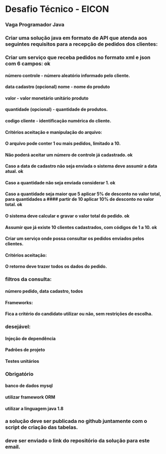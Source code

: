 # Desafio Técnico - EICON


### Vaga Programador Java

### Criar uma solução java em formato de API que atenda aos seguintes requisitos para a recepção de pedidos dos clientes:
### Criar um serviço que receba pedidos no formato xml e json com 6 campos: ok

#### número controle - número aleatório informado pelo cliente.
#### data cadastro (opcional) nome - nome do produto
#### valor - valor monetário unitário produto
#### quantidade (opcional) - quantidade de produtos.
#### codigo cliente - identificação numérica do cliente.
#### Critérios aceitação e manipulação do arquivo:
#### O arquivo pode conter 1 ou mais pedidos, limitado a 10.

#### Não poderá aceitar um número de controle já cadastrado. ok
#### Caso a data de cadastro não seja enviada o sistema deve assumir a data atual. ok
#### Caso a quantidade não seja enviada considerar 1. ok
#### Caso a quantidade seja maior que 5 aplicar 5% de desconto no valor total, para quantidades a #### partir de 10 aplicar 10% de desconto no valor total. ok
#### O sistema deve calcular e gravar o valor total do pedido. ok
#### Assumir que já existe 10 clientes cadastrados, com códigos de 1 a 10. ok
#### Criar um serviço onde possa consultar os pedidos enviados pelos clientes.
#### Critérios aceitação:
#### O retorno deve trazer todos os dados do pedido.
### filtros da consulta:
#### número pedido, data cadastro, todos
#### Frameworks:
#### Fica a critério do candidato utilizar ou não, sem restrições de escolha.
### desejável:
#### Injeção de dependência
#### Padrões de projeto
#### Testes unitários
### Obrigatório
#### banco de dados mysql
#### utilizar framework ORM
#### utilizar a linguagem java 1.8
### a solução deve ser publicada no github juntamente com o script de criação das tabelas.
### deve ser enviado o link do repositório da solução para este email.